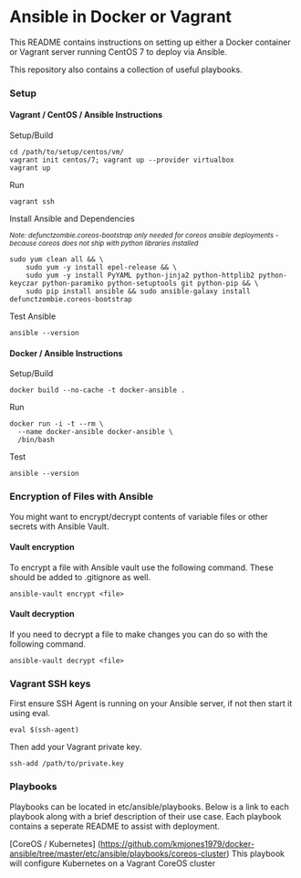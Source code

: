 # Ansible in Docker or Vagrant 

This README contains instructions on setting up either a Docker container or
Vagrant server running CentOS 7 to deploy via Ansible.

This repository also contains a collection of useful playbooks.

### Setup

#### Vagrant / CentOS / Ansible Instructions

Setup/Build
```
cd /path/to/setup/centos/vm/
vagrant init centos/7; vagrant up --provider virtualbox
vagrant up
```

Run
```
vagrant ssh
```

Install Ansible and Dependencies

<sub>*Note: defunctzombie.coreos-bootstrap only needed for coreos ansible deployments - because coreos
does not ship with python libraries installed*</sub>
```
sudo yum clean all && \
    sudo yum -y install epel-release && \
    sudo yum -y install PyYAML python-jinja2 python-httplib2 python-keyczar python-paramiko python-setuptools git python-pip && \
    sudo pip install ansible && sudo ansible-galaxy install defunctzombie.coreos-bootstrap
```

Test Ansible
```
ansible --version
```

#### Docker / Ansible Instructions

Setup/Build
```
docker build --no-cache -t docker-ansible .
```

Run
```
docker run -i -t --rm \
  --name docker-ansible docker-ansible \
  /bin/bash
```

Test
```
ansible --version
```

### Encryption of Files with Ansible

You might want to encrypt/decrypt contents of variable files or other
secrets with Ansible Vault.

#### Vault encryption

To encrypt a file with Ansible vault use the following command. These 
should be added to .gitignore as well.
```
ansible-vault encrypt <file>
```

#### Vault decryption

If you need to decrypt a file to make changes you can do so with the
following command.
```
ansible-vault decrypt <file>
```

### Vagrant SSH keys

First ensure SSH Agent is running on your Ansible server, if not then start
it using eval.
```
eval $(ssh-agent)
```

Then add your Vagrant private key.
```
ssh-add /path/to/private.key
```

### Playbooks

Playbooks can be located in etc/ansible/playbooks. Below is a link
to each playbook along with a brief description of their use case. Each
playbook contains a seperate README to assist with deployment.

[CoreOS / Kubernetes] (https://github.com/kmjones1979/docker-ansible/tree/master/etc/ansible/playbooks/coreos-cluster)
This playbook will configure Kubernetes on a Vagrant CoreOS cluster


